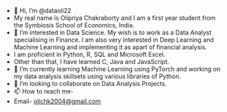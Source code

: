 - 👋 Hi, I’m @dataoli22
- My real name is Olipriya Chakraborty and I am a first year student from the Symbiosis School of Economics, India.
- 👀 I’m interested in Data Science. My wish is to work as a Data Analyst specialising in Finance. I am also very interested in Deep Learning and Machine Learning 
and implementing it as apart of financial analysis.
- I am proficient in Python, R, SQL and Microsoft Excel.
- Other than that, I have learned C, Java and JavaScript.
- 🌱 I’m currently learning Machine Learning using PyTorch and working on my data analysis skillsets using various libraries of Python.
- 💞️ I’m looking to collaborate on Data Analysis Projects. 
- 📫 How to reach me-
- Email- olichk2004@gmail.com

<!---
dataoli22/dataoli22 is a ✨ special ✨ repository because its `README.md` (this file) appears on your GitHub profile.
You can click the Preview link to take a look at your changes.
--->
